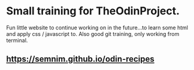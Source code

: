 # Small training for TheOdinProject. #
Fun little website to continue working on in the future...to learn some html and apply css / javascript to.
Also good git training, only working from terminal.

## https://semnim.github.io/odin-recipes ##
